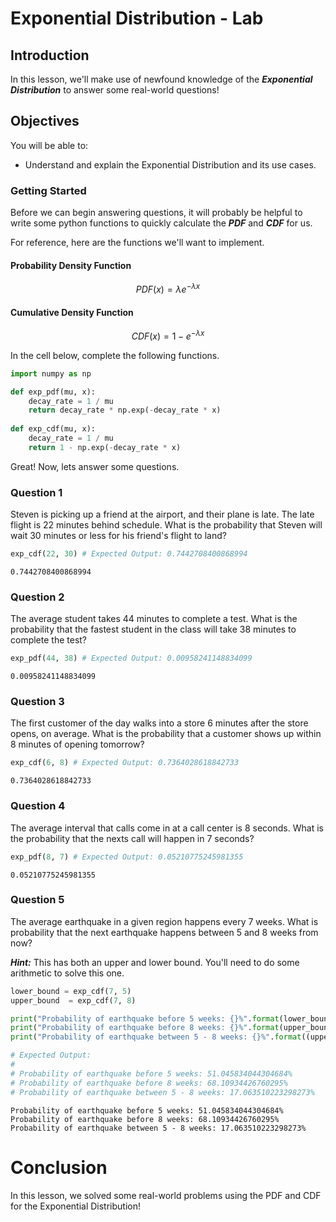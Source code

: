 
# Exponential Distribution - Lab

## Introduction

In this lesson, we'll make use of newfound knowledge of the **_Exponential Distribution_** to answer some real-world questions!

## Objectives

You will be able to:

* Understand and explain the Exponential Distribution and its use cases.

### Getting Started

Before we can begin answering questions, it will probably be helpful to write some python functions to quickly calculate the **_PDF_** and **_CDF_** for us.  

For reference, here are the functions we'll want to implement.

#### Probability Density Function

$$PDF(x) = \lambda e^{- \lambda x}$$

####   Cumulative Density Function

$$CDF(x) = 1 - e^{- \lambda x}$$

In the cell below, complete the following functions.


```python
import numpy as np

def exp_pdf(mu, x):
    decay_rate = 1 / mu
    return decay_rate * np.exp(-decay_rate * x)
    
def exp_cdf(mu, x):
    decay_rate = 1 / mu
    return 1 - np.exp(-decay_rate * x)
```

Great! Now, lets answer some questions.

### Question 1 

Steven is picking up a friend at the airport, and their plane is late. The late flight is 22 minutes behind schedule.  What is the probability that Steven will wait 30 minutes or less for his friend's flight to land?


```python
exp_cdf(22, 30) # Expected Output: 0.7442708400868994
```




    0.7442708400868994



### Question 2

The average student takes 44 minutes to complete a test.  What is the probability that the fastest student in the class will take 38 minutes to complete the test?


```python
exp_pdf(44, 38) # Expected Output: 0.00958241148834099
```




    0.00958241148834099



### Question 3

The first customer of the day walks into a store 6 minutes after the store opens, on average.  What is the probability that a customer shows up within 8 minutes of opening tomorrow?


```python
exp_cdf(6, 8) # Expected Output: 0.7364028618842733
```




    0.7364028618842733



### Question 4

The average interval that calls come in at a call center is 8 seconds. What is the probability that the nexts call will happen in 7 seconds?


```python
exp_pdf(8, 7) # Expected Output: 0.05210775245981355
```




    0.05210775245981355



### Question 5

The average earthquake in a given region happens every 7 weeks.  What is probability that the next earthquake happens between 5 and 8 weeks from now?

**_Hint:_** This has both an upper and lower bound.  You'll need to do some arithmetic to solve this one. 


```python
lower_bound = exp_cdf(7, 5)
upper_bound  = exp_cdf(7, 8)

print("Probability of earthquake before 5 weeks: {}%".format(lower_bound * 100))
print("Probability of earthquake before 8 weeks: {}%".format(upper_bound * 100))
print("Probability of earthquake between 5 - 8 weeks: {}%".format((upper_bound - lower_bound) * 100))

# Expected Output: 
# 
# Probability of earthquake before 5 weeks: 51.045834044304684%
# Probability of earthquake before 8 weeks: 68.10934426760295%
# Probability of earthquake between 5 - 8 weeks: 17.063510223298273%
```

    Probability of earthquake before 5 weeks: 51.045834044304684%
    Probability of earthquake before 8 weeks: 68.10934426760295%
    Probability of earthquake between 5 - 8 weeks: 17.063510223298273%
    

# Conclusion

In this lesson, we solved some real-world problems using the PDF and CDF for the Exponential Distribution!
